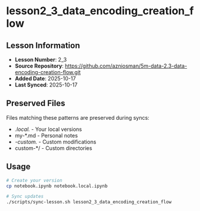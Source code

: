 # lesson2_3_data_encoding_creation_flow

## Lesson Information
- **Lesson Number**: 2_3
- **Source Repository**: https://github.com/azniosman/5m-data-2.3-data-encoding-creation-flow.git
- **Added Date**: 2025-10-17
- **Last Synced**: 2025-10-17

## Preserved Files
Files matching these patterns are preserved during syncs:
- *.local.* - Your local versions
- my-*.md - Personal notes
- *-custom.* - Custom modifications
- custom-*/ - Custom directories

## Usage
```bash
# Create your version
cp notebook.ipynb notebook.local.ipynb

# Sync updates
./scripts/sync-lesson.sh lesson2_3_data_encoding_creation_flow
```
